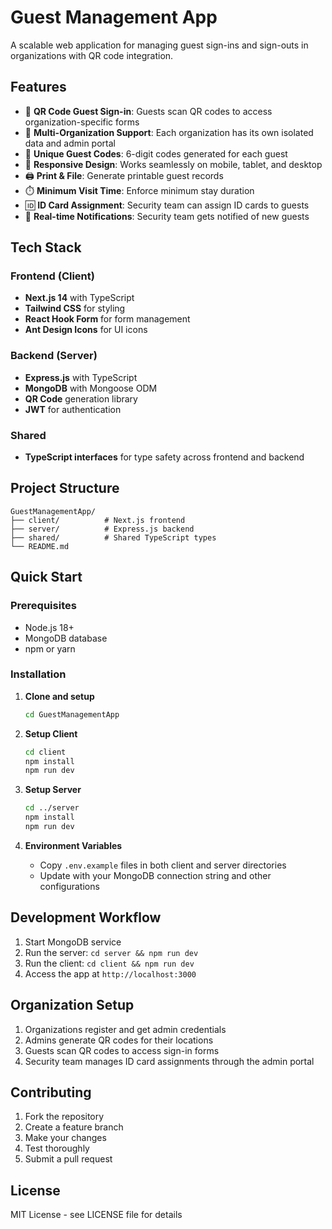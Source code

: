 # Guest Management App

A scalable web application for managing guest sign-ins and sign-outs in organizations with QR code integration.

## Features

- 🎯 **QR Code Guest Sign-in**: Guests scan QR codes to access organization-specific forms
- 🏢 **Multi-Organization Support**: Each organization has its own isolated data and admin portal
- 🔐 **Unique Guest Codes**: 6-digit codes generated for each guest
- 📱 **Responsive Design**: Works seamlessly on mobile, tablet, and desktop
- 🖨️ **Print & File**: Generate printable guest records
- ⏱️ **Minimum Visit Time**: Enforce minimum stay duration
- 🆔 **ID Card Assignment**: Security team can assign ID cards to guests
- 🔔 **Real-time Notifications**: Security team gets notified of new guests

## Tech Stack

### Frontend (Client)
- **Next.js 14** with TypeScript
- **Tailwind CSS** for styling
- **React Hook Form** for form management
- **Ant Design Icons** for UI icons

### Backend (Server)
- **Express.js** with TypeScript
- **MongoDB** with Mongoose ODM
- **QR Code** generation library
- **JWT** for authentication

### Shared
- **TypeScript interfaces** for type safety across frontend and backend

## Project Structure

```
GuestManagementApp/
├── client/          # Next.js frontend
├── server/          # Express.js backend
├── shared/          # Shared TypeScript types
└── README.md
```

## Quick Start

### Prerequisites
- Node.js 18+
- MongoDB database
- npm or yarn

### Installation

1. **Clone and setup**
   ```bash
   cd GuestManagementApp
   ```

2. **Setup Client**
   ```bash
   cd client
   npm install
   npm run dev
   ```

3. **Setup Server**
   ```bash
   cd ../server
   npm install
   npm run dev
   ```

4. **Environment Variables**
   - Copy `.env.example` files in both client and server directories
   - Update with your MongoDB connection string and other configurations

## Development Workflow

1. Start MongoDB service
2. Run the server: `cd server && npm run dev`
3. Run the client: `cd client && npm run dev`
4. Access the app at `http://localhost:3000`

## Organization Setup

1. Organizations register and get admin credentials
2. Admins generate QR codes for their locations
3. Guests scan QR codes to access sign-in forms
4. Security team manages ID card assignments through the admin portal

## Contributing

1. Fork the repository
2. Create a feature branch
3. Make your changes
4. Test thoroughly
5. Submit a pull request

## License

MIT License - see LICENSE file for details